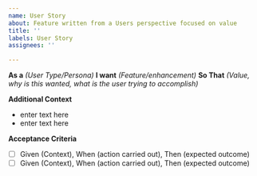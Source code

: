 ```yaml
---
name: User Story
about: Feature written from a Users perspective focused on value
title: ''
labels: User Story
assignees: ''

---
```


**As a** *(User Type/Persona)* **I want** *(Feature/enhancement)* **So That** *(Value, why is this wanted, what is the user trying to accomplish)*

**Additional Context**
- enter text here
- enter text here

**Acceptance Criteria**
- [ ] Given (Context), When (action carried out), Then (expected outcome)
- [ ] Given (Context), When (action carried out), Then (expected outcome)
